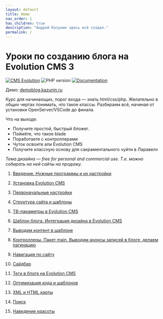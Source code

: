 ```yaml
---
layout: default
title: Home
nav_order: 1
has_children: true
description: "Андрей Казунин здесь всё создал."
permalink: /
---
```


# Уроки по созданию блога на Evolution CMS 3

[![CMS Evolution](https://img.shields.io/badge/CMS-Evolution-brightgreen.svg)](https://github.com/evocms-community/evolution) ![PHP version](https://img.shields.io/badge/PHP->=v7.4-green.svg?php=7.4) [![Documentation](https://img.shields.io/badge/Documentation-ready-green)](https://github.com/0test/lessons-evolution-blog)

Демо: [demoblog.kazunin.ru](http://demoblog.kazunin.ru/)

Курс для начинающих, порог входа — знать html/css/php. Желательно в общих чертах понимать, что такое классы.
Разбираем всё, начиная от установки OpenServer/VSCode до финала.

Что на выходе:

- Получите простой, быстрый бложег.
- Поймёте, что такое blade
- Поработаете с контроллерами
- Чуток освоите апи Evolution CMS
- Получите классную основу для сакраментального «уйти в Ларавел»

_Тема дизайна — free for personal and commercial use.
Т.е. можно собирать на ней сайты на продажу._

1. [Введение. Нужные программы и их настройки](/001_%D0%92%D0%B2%D0%B5%D0%B4%D0%B5%D0%BD%D0%B8%D0%B5.%20%D0%9D%D1%83%D0%B6%D0%BD%D1%8B%D0%B5%20%D0%BF%D1%80%D0%BE%D0%B3%D1%80%D0%B0%D0%BC%D0%BC%D1%8B.md)
2. [Установка Evolution CMS](/002_%D0%A3%D1%81%D1%82%D0%B0%D0%BD%D0%BE%D0%B2%D0%BA%D0%B0%20Evolution%20CMS.md)
3. [Первоначальные настройки](/003_%D0%9F%D0%B5%D1%80%D0%B2%D0%BE%D0%BD%D0%B0%D1%87%D0%B0%D0%BB%D1%8C%D0%BD%D1%8B%D0%B5%20%D0%BD%D0%B0%D1%81%D1%82%D1%80%D0%BE%D0%B9%D0%BA%D0%B8.md)
4. [Структура сайта и шаблоны](/004_%D0%A1%D1%82%D1%80%D1%83%D0%BA%D1%82%D1%83%D1%80%D0%B0%20%D1%81%D0%B0%D0%B9%D1%82%D0%B0%20%D0%B8%20%D1%88%D0%B0%D0%B1%D0%BB%D0%BE%D0%BD%D1%8B.md)
5. [ТВ-параметры в Evolution CMS](/005_%D0%A2%D0%92-%D0%BF%D0%B0%D1%80%D0%B0%D0%BC%D0%B5%D1%82%D1%80%D1%8B%20%D0%B2%20Evolution%20CMS.md)
6. [Шаблон блога. Интеграция дизайна в Evolution CMS](/006_%D0%A8%D0%B0%D0%B1%D0%BB%D0%BE%D0%BD%20%D0%B1%D0%BB%D0%BE%D0%B3%D0%B0.%20%D0%98%D0%BD%D1%82%D0%B5%D0%B3%D1%80%D0%B0%D1%86%D0%B8%D1%8F%20%D0%B4%D0%B8%D0%B7%D0%B0%D0%B9%D0%BD%D0%B0%20%D0%B2%20Evolution%20CMS.md)
7. [Выводим контент в шаблоне](/007_%D0%92%D1%8B%D0%B2%D0%BE%D0%B4%D0%B8%D0%BC%20%D0%BA%D0%BE%D0%BD%D1%82%D0%B5%D0%BD%D1%82%20%D0%B2%20%D1%88%D0%B0%D0%B1%D0%BB%D0%BE%D0%BD%D0%B5.%20%D0%9A%D0%BE%D0%BD%D1%82%D1%80%D0%BE%D0%BB%D0%BB%D0%B5%D1%80%D1%8B.%20%D0%9F%D0%B0%D0%BA%D0%B5%D1%82%20main.md)

8. [Контроллеры. Пакет main. Выводим анонсы записей в блоге, делаем пагинацию](/008_%D0%9A%D0%BE%D0%BD%D1%82%D1%80%D0%BE%D0%BB%D0%BB%D0%B5%D1%80%D1%8B.%20%D0%9F%D0%B0%D0%BA%D0%B5%D1%82%20main.%20%D0%92%D1%8B%D0%B2%D0%BE%D0%B4%D0%B8%D0%BC%20%D0%B0%D0%BD%D0%BE%D0%BD%D1%81%D1%8B%20%D0%B7%D0%B0%D0%BF%D0%B8%D1%81%D0%B5%D0%B9%20%D0%B2%20%D0%B1%D0%BB%D0%BE%D0%B3%D0%B5%2C%20%D0%B4%D0%B5%D0%BB%D0%B0%D0%B5%D0%BC%20%D0%BF%D0%B0%D0%B3%D0%B8%D0%BD%D0%B0%D1%86%D0%B8%D1%8E.md)

9. [Навигация по сайту](/009_%D0%9D%D0%B0%D0%B2%D0%B8%D0%B3%D0%B0%D1%86%D0%B8%D1%8F%20%D0%BF%D0%BE%20%D1%81%D0%B0%D0%B9%D1%82%D1%83.md)

10. [Сайдбар](/010_%D0%A1%D0%B0%D0%B9%D0%B4%D0%B1%D0%B0%D1%80.md)
11. [Теги в блоге на Evolution CMS](/011_%D0%A2%D0%B5%D0%B3%D0%B8%20%D0%B2%20%D0%B1%D0%BB%D0%BE%D0%B3%D0%B5%20%D0%BD%D0%B0%20Evolution%20CMS.md)

12. [Оптимизация кода и шаблонов](/012_%D0%9E%D0%BF%D1%82%D0%B8%D0%BC%D0%B8%D0%B7%D0%B0%D1%86%D0%B8%D1%8F%20%D0%BA%D0%BE%D0%B4%D0%B0%20%D0%B8%20%D1%88%D0%B0%D0%B1%D0%BB%D0%BE%D0%BD%D0%BE%D0%B2.md)

13. [XML и HTML карты](/012_%D0%9E%D0%BF%D1%82%D0%B8%D0%BC%D0%B8%D0%B7%D0%B0%D1%86%D0%B8%D1%8F%20%D0%BA%D0%BE%D0%B4%D0%B0%20%D0%B8%20%D1%88%D0%B0%D0%B1%D0%BB%D0%BE%D0%BD%D0%BE%D0%B2.md)

14. [Поиск](/014_%D0%9F%D0%BE%D0%B8%D1%81%D0%BA%20%D0%BF%D0%BE%20%D0%B1%D0%BB%D0%BE%D0%B3%D1%83.md)
15. [Наведение красоты](/015_%D0%9D%D0%B0%D0%B2%D0%B5%D0%B4%D0%B5%D0%BD%D0%B8%D0%B5%20%D0%BA%D1%80%D0%B0%D1%81%D0%BE%D1%82%D1%8B.md)
